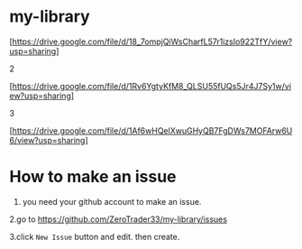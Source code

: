 # my-library



[https://drive.google.com/file/d/18_7ompjQiWsCharfL57r1izsIo922TfY/view?usp=sharing]


2

[https://drive.google.com/file/d/1Rv6YgtyKfM8_QLSU55fUQs5Jr4J7Sy1w/view?usp=sharing]

3

[https://drive.google.com/file/d/1Af6wHQelXwuGHyQB7FgDWs7MOFArw6U6/view?usp=sharing]



# How to make an issue

1. you need your github account to make an issue.

2.go to https://github.com/ZeroTrader33/my-library/issues

3.click `New Issue` button and edit. then create.
